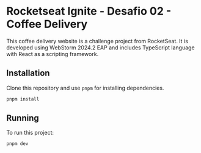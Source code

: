 # Rocketseat Ignite - Desafio 02 - Coffee Delivery

This coffee delivery website is a challenge project from RocketSeat. It is developed using WebStorm
2024.2 EAP and includes TypeScript language with React as a scripting framework.

## Installation

Clone this repository and use `pnpm` for installing dependencies.

```bash
pnpm install
```

## Running

To run this project:

```bash
pnpm dev
```
